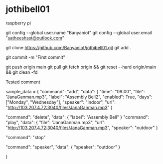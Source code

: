 # jothibell01

raspberry pi

git config --global user.name "Banyaniot"
git config --global user.email "satheeshsst@outlook.com"

git clone https://github.com/Banyaniot/jothibell01.git
git add .

git commit -m "First commit"

git push origin main
git pull
git fetch origin && git reset --hard origin/main && git clean -fd

Tested comment

sample_data = {
 "command": "add",
    "data": {
    "time": "09:00",
    "file": "JanaGanman.mp3",
    "label": "Assembly Bell2",
     "enabled": True,
     "days": ["Monday", "Wednesday"],
     "speaker": "indoor",
     "url": "http://103.207.4.72:3040/files/JanaGanman.mp3"
    }

"command": "delete",
"data": {
 "label": "Assembly Bell"
 }
"command": "play",
"data": {
"file": "JanaGanman.mp3",
"url": "http://103.207.4.72:3040/files/JanaGanman.mp3",
"speaker": "outdoor"
}

"command": "stop"

"command": "speaker",
"data": {
 "speaker": "outdoor"
 }
 
}
